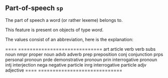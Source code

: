 Part-of-speech `sp`
---------------------------------------------------------

The part of speech a word (or rather lexeme) belongs to.

This feature is present on objects of type *word*.

The values consist of an abbreviation, here is the explanation:

====  =============================
art   article
verb  verb
subs  noun
nmpr  proper noun
advb  adverb
prep  preposition
conj  conjunction
prps  personal pronoun
prde  demonstrative pronoun
prin  interrogative pronoun
intj  interjection
nega  negative particle
inrg  interrogative particle
adjv  adjective
====  =============================
